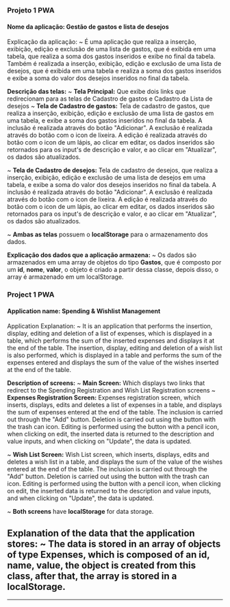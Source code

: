 

### Projeto 1 PWA
#### Nome da aplicação: Gestão de gastos e lista de desejos

Explicação da aplicação:
  ~ É uma aplicação que realiza a inserção, exibição, edição e exclusão de uma lista de gastos, que é exibida em uma tabela, que realiza a soma dos gastos inseridos e exibe no final da tabela. Também é realizada a inserção, exibição, edição e exclusão de uma lista de desejos, que é exibida em uma tabela e realiza a soma dos gastos inseridos e exibe a soma do valor dos desejos inseridos no final da tabela.

**Descrição das telas:**
  ~ **Tela Principal:** Que exibe dois links que redirecionam para as telas de Cadastro de gastos e Cadastro da Lista de desejos
  ~ **Tela de Cadastro de gastos:** Tela de cadastro de gastos, que realiza a inserção, exibição, edição e exclusão de uma lista de gastos em uma tabela, e exibe a soma dos gastos inseridos no final da tabela.
  A inclusão é realizada através do botão "Adicionar".
  A exclusão é realizada através do botão com o icon de lixeira.
  A edição é realizada através do botão com o icon de um lápis, ao clicar em editar, os dados inseridos são retornados para os input's de descrição e valor, e ao clicar em "Atualizar", os dados são atualizados.

  ~ **Tela de Cadastro de desejos:** Tela de cadastro de desejos, que realiza a inserção, exibição, edição e exclusão de uma lista de desejos em uma tabela, e exibe a soma do valor dos desejos inseridos no final da tabela.
  A inclusão é realizada através do botão "Adicionar".
  A exclusão é realizada através do botão com o icon de lixeira.
  A edição é realizada através do botão com o icon de um lápis, ao clicar em editar, os dados inseridos são retornados para os input's de descrição e valor, e ao clicar em "Atualizar", os dados são atualizados.

  ~ **Ambas as telas** possuem o **localStorage** para o armazenamento dos dados.

**Explicação dos dados que a aplicação armazena:**
  ~ Os dados são armazenados em uma array de objetos do tipo **Gastos**, que é composto por um **id**, **nome**, **valor**, o objeto é criado a partir dessa classe, depois disso, o array é armazenado em um localStorage.
  
  

### Project 1 PWA
#### Application name: Spending & Wishlist Management

Application Explanation:
  ~ It is an application that performs the insertion, display, editing and deletion of a list of expenses, which is displayed in a table, which performs the sum of the inserted expenses and displays it at the end of the table. The insertion, display, editing and deletion of a wish list is also performed, which is displayed in a table and performs the sum of the expenses entered and displays the sum of the value of the wishes inserted at the end of the table.

**Description of screens:**
  ~ **Main Screen:** Which displays two links that redirect to the Spending Registration and Wish List Registration screens
  ~ **Expenses Registration Screen:** Expenses registration screen, which inserts, displays, edits and deletes a list of expenses in a table, and displays the sum of expenses entered at the end of the table.
  The inclusion is carried out through the "Add" button.
  Deletion is carried out using the button with the trash can icon.
  Editing is performed using the button with a pencil icon, when clicking on edit, the inserted data is returned to the description and value inputs, and when clicking on "Update", the data is updated.

  ~ **Wish List Screen:** Wish List screen, which inserts, displays, edits and deletes a wish list in a table, and displays the sum of the value of the wishes entered at the end of the table.
  The inclusion is carried out through the "Add" button.
  Deletion is carried out using the button with the trash can icon.
  Editing is performed using the button with a pencil icon, when clicking on edit, the inserted data is returned to the description and value inputs, and when clicking on "Update", the data is updated.

  ~ **Both screens** have **localStorage** for data storage.

**Explanation of the data that the application stores:**
  ~ The data is stored in an array of objects of type **Expenses**, which is composed of an **id**, **name**, **value**, the object is created from this class, after that, the array is stored in a localStorage.
  ----------------------------------------
  ----------------------------------------  ----------------------------------------  ----------------------------------------  ----------------------------------------  ----------------------------------------  ----------------------------------------  ----------------------------------------  ----------------------------------------  ----------------------------------------  ----------------------------------------  ----------------------------------------  ----------------------------------------  ----------------------------------------  ----------------------------------------  ----------------------------------------  ----------------------------------------  ----------------------------------------  ----------------------------------------  ----------------------------------------  ----------------------------------------  ----------------------------------------  ----------------------------------------  ----------------------------------------  ----------------------------------------  ----------------------------------------  ----------------------------------------  ----------------------------------------  ----------------------------------------  ----------------------------------------  ----------------------------------------  ----------------------------------------  ----------------------------------------  ----------------------------------------  ----------------------------------------  ----------------------------------------  ----------------------------------------  ----------------------------------------  ----------------------------------------  ----------------------------------------  ----------------------------------------  ----------------------------------------  ----------------------------------------  ----------------------------------------  ----------------------------------------  ----------------------------------------  ----------------------------------------  ----------------------------------------  ----------------------------------------  ----------------------------------------  ----------------------------------------  ----------------------------------------  ----------------------------------------  ----------------------------------------  ----------------------------------------  ----------------------------------------  ----------------------------------------  ----------------------------------------  ----------------------------------------  ----------------------------------------  ----------------------------------------  ----------------------------------------  ----------------------------------------  ----------------------------------------  ----------------------------------------  ----------------------------------------  ----------------------------------------  ----------------------------------------  ----------------------------------------  ----------------------------------------  ----------------------------------------  ----------------------------------------  ----------------------------------------  ----------------------------------------  ----------------------------------------  ----------------------------------------  ----------------------------------------  ----------------------------------------  ----------------------------------------  ----------------------------------------  ----------------------------------------  ----------------------------------------  ----------------------------------------  ----------------------------------------  ----------------------------------------  ----------------------------------------  ----------------------------------------  ----------------------------------------  ----------------------------------------  ----------------------------------------  ----------------------------------------  ----------------------------------------  ----------------------------------------  ----------------------------------------  ----------------------------------------  ----------------------------------------  ----------------------------------------  ----------------------------------------  ----------------------------------------  ----------------------------------------  ----------------------------------------  ----------------------------------------  ----------------------------------------  ----------------------------------------  ----------------------------------------  ----------------------------------------  ----------------------------------------  ----------------------------------------  ----------------------------------------  ----------------------------------------  ----------------------------------------  ----------------------------------------  ----------------------------------------  ----------------------------------------  ----------------------------------------  ----------------------------------------  ----------------------------------------  ----------------------------------------  ----------------------------------------  ----------------------------------------  ----------------------------------------  ----------------------------------------  ----------------------------------------  ----------------------------------------  ----------------------------------------  ----------------------------------------  ----------------------------------------  ----------------------------------------  ----------------------------------------  ----------------------------------------  ----------------------------------------  ----------------------------------------  ----------------------------------------  ----------------------------------------  ----------------------------------------  ----------------------------------------  ----------------------------------------  ----------------------------------------  ----------------------------------------  ----------------------------------------  ----------------------------------------  ----------------------------------------  ----------------------------------------  ----------------------------------------  ----------------------------------------  ----------------------------------------  ----------------------------------------  ----------------------------------------  ----------------------------------------  ----------------------------------------  ----------------------------------------  ----------------------------------------  ----------------------------------------  ----------------------------------------  ----------------------------------------  ----------------------------------------  ----------------------------------------  ----------------------------------------  ----------------------------------------  ----------------------------------------  ----------------------------------------  ----------------------------------------  ----------------------------------------  ----------------------------------------  ----------------------------------------  ----------------------------------------  ----------------------------------------  ----------------------------------------  ----------------------------------------  ----------------------------------------  ----------------------------------------  ----------------------------------------  ----------------------------------------  ----------------------------------------  ----------------------------------------  ----------------------------------------  ----------------------------------------  ----------------------------------------  ----------------------------------------  ----------------------------------------  ----------------------------------------  ----------------------------------------  ----------------------------------------  ----------------------------------------  ----------------------------------------  ----------------------------------------  ----------------------------------------  ----------------------------------------  ----------------------------------------  ----------------------------------------  ----------------------------------------  ----------------------------------------  ----------------------------------------  ----------------------------------------  ----------------------------------------  ----------------------------------------  ----------------------------------------  ----------------------------------------  ----------------------------------------  ----------------------------------------  ----------------------------------------  ----------------------------------------  ----------------------------------------  ----------------------------------------  ----------------------------------------  ----------------------------------------  ----------------------------------------  ----------------------------------------  ----------------------------------------  ----------------------------------------  ----------------------------------------  ----------------------------------------  ----------------------------------------  ----------------------------------------  ----------------------------------------  ----------------------------------------  ----------------------------------------  ----------------------------------------  ----------------------------------------  ----------------------------------------  ----------------------------------------  ----------------------------------------  ----------------------------------------  ----------------------------------------  ----------------------------------------  ----------------------------------------  ----------------------------------------  ----------------------------------------  ----------------------------------------  ----------------------------------------  ----------------------------------------  ----------------------------------------  ----------------------------------------  ----------------------------------------  ----------------------------------------  ----------------------------------------  ----------------------------------------  ----------------------------------------  ----------------------------------------  ----------------------------------------  ----------------------------------------  ----------------------------------------  ----------------------------------------  ----------------------------------------  ----------------------------------------  ----------------------------------------  ----------------------------------------  ----------------------------------------  ----------------------------------------  ----------------------------------------  ----------------------------------------  ----------------------------------------  ----------------------------------------  ----------------------------------------  ----------------------------------------  ----------------------------------------  ----------------------------------------  ----------------------------------------  ----------------------------------------  ----------------------------------------  ----------------------------------------  ----------------------------------------  ----------------------------------------  ----------------------------------------  ----------------------------------------  ----------------------------------------  ----------------------------------------  ----------------------------------------  ----------------------------------------  ----------------------------------------  ----------------------------------------  ----------------------------------------  ----------------------------------------  ----------------------------------------  ----------------------------------------  ----------------------------------------  ----------------------------------------  ----------------------------------------  ----------------------------------------  ----------------------------------------  ----------------------------------------  ----------------------------------------  ----------------------------------------  ----------------------------------------  ----------------------------------------  ----------------------------------------  ----------------------------------------  ----------------------------------------  ----------------------------------------  ----------------------------------------  ----------------------------------------  ----------------------------------------  ----------------------------------------  ----------------------------------------  ----------------------------------------  ----------------------------------------  ----------------------------------------  ----------------------------------------  ----------------------------------------  ----------------------------------------  ----------------------------------------  ----------------------------------------  ----------------------------------------  ----------------------------------------  ----------------------------------------  ----------------------------------------  ----------------------------------------  ----------------------------------------  ----------------------------------------  ----------------------------------------  ----------------------------------------  ----------------------------------------  ----------------------------------------  ----------------------------------------  ----------------------------------------  ----------------------------------------  ----------------------------------------  ----------------------------------------  ----------------------------------------  ----------------------------------------  ----------------------------------------  ----------------------------------------  ----------------------------------------  ----------------------------------------  ----------------------------------------  ----------------------------------------  ----------------------------------------  ----------------------------------------  ----------------------------------------  ----------------------------------------  ----------------------------------------
